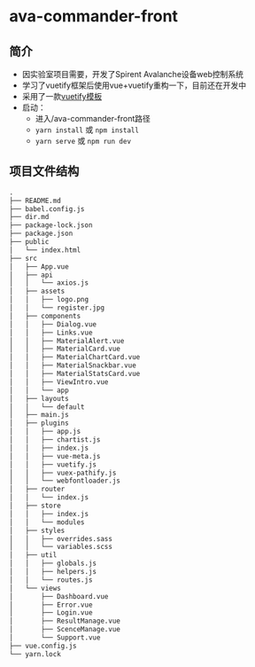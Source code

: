 # ava-commander-front

## 简介
- 因实验室项目需要，开发了Spirent Avalanche设备web控制系统
- 学习了vuetify框架后使用vue+vuetify重构一下，目前还在开发中
- 采用了一款[vuetify模板](https://store.vuetifyjs.com/products/vuetify-material-dashboard-free)
- 启动：
  - 进入/ava-commander-front路径
  - `yarn install` 或 `npm install`
  - `yarn serve` 或 `npm run dev`

## 项目文件结构

```txt
.
├── README.md
├── babel.config.js
├── dir.md
├── package-lock.json
├── package.json
├── public
│   └── index.html
├── src
│   ├── App.vue
│   ├── api
│   │   └── axios.js
│   ├── assets
│   │   ├── logo.png
│   │   └── register.jpg
│   ├── components
│   │   ├── Dialog.vue
│   │   ├── Links.vue
│   │   ├── MaterialAlert.vue
│   │   ├── MaterialCard.vue
│   │   ├── MaterialChartCard.vue
│   │   ├── MaterialSnackbar.vue
│   │   ├── MaterialStatsCard.vue
│   │   ├── ViewIntro.vue
│   │   └── app
│   ├── layouts
│   │   └── default
│   ├── main.js
│   ├── plugins
│   │   ├── app.js
│   │   ├── chartist.js
│   │   ├── index.js
│   │   ├── vue-meta.js
│   │   ├── vuetify.js
│   │   ├── vuex-pathify.js
│   │   └── webfontloader.js
│   ├── router
│   │   └── index.js
│   ├── store
│   │   ├── index.js
│   │   └── modules
│   ├── styles
│   │   ├── overrides.sass
│   │   └── variables.scss
│   ├── util
│   │   ├── globals.js
│   │   ├── helpers.js
│   │   └── routes.js
│   └── views
│       ├── Dashboard.vue
│       ├── Error.vue
│       ├── Login.vue
│       ├── ResultManage.vue
│       ├── ScenceManage.vue
│       └── Support.vue
├── vue.config.js
└── yarn.lock
```



